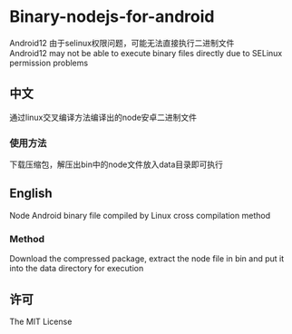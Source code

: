 # Binary-nodejs-for-android
Android12 由于selinux权限问题，可能无法直接执行二进制文件  
Android12 may not be able to execute binary files directly due to SELinux permission problems
## 中文
通过linux交叉编译方法编译出的node安卓二进制文件
### 使用方法
下载压缩包，解压出bin中的node文件放入data目录即可执行
## English
Node Android binary file compiled by Linux cross compilation method
### Method
Download the compressed package, extract the node file in bin and put it into the data directory for execution
## 许可
The MIT License
